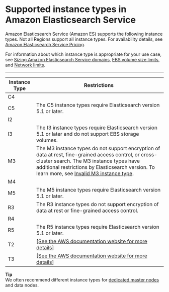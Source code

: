 # Supported instance types in Amazon Elasticsearch Service<a name="aes-supported-instance-types"></a>

Amazon Elasticsearch Service \(Amazon ES\) supports the following instance types\. Not all Regions support all instance types\. For availability details, see [Amazon Elasticsearch Service Pricing](https://aws.amazon.com/elasticsearch-service/pricing/)\.

For information about which instance type is appropriate for your use case, see [Sizing Amazon Elasticsearch Service domains](sizing-domains.md), [EBS volume size limits](aes-limits.md#ebsresource), and [Network limits](aes-limits.md#network-limits)\.


****  

| Instance Type | Restrictions | 
| --- | --- | 
|  C4  |    | 
|  C5  |  The C5 instance types require Elasticsearch version 5\.1 or later\.  | 
|  I2  |    | 
|  I3  | The I3 instance types require Elasticsearch version 5\.1 or later and do not support EBS storage volumes\. | 
|  M3  |  The M3 instance types do not support encryption of data at rest, fine\-grained access control, or cross\-cluster search\. The M3 instance types have additional restrictions by Elasticsearch version\. To learn more, see [Invalid M3 instance type](aes-handling-errors.md#aes-m3-instance-types)\.  | 
|  M4  |    | 
|  M5  |  The M5 instance types require Elasticsearch version 5\.1 or later\.  | 
|  R3  |  The R3 instance types do not support encryption of data at rest or fine\-grained access control\.  | 
|  R4  |    | 
|  R5  |  The R5 instance types require Elasticsearch version 5\.1 or later\.  | 
|  T2  |  [\[See the AWS documentation website for more details\]](http://docs.aws.amazon.com/elasticsearch-service/latest/developerguide/aes-supported-instance-types.html)  | 
|  T3  |  [\[See the AWS documentation website for more details\]](http://docs.aws.amazon.com/elasticsearch-service/latest/developerguide/aes-supported-instance-types.html)  | 

**Tip**  
We often recommend different instance types for [dedicated master nodes](es-managedomains-dedicatedmasternodes.md) and data nodes\.